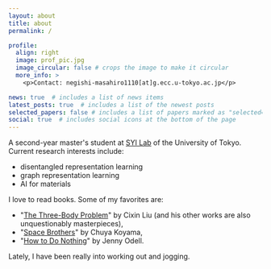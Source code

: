 ```yaml
---
layout: about
title: about
permalink: /

profile:
  align: right
  image: prof_pic.jpg
  image_circular: false # crops the image to make it circular
  more_info: >
    <p>Contact: negishi-masahiro1110[at]g.ecc.u-tokyo.ac.jp</p>

news: true  # includes a list of news items
latest_posts: true  # includes a list of the newest posts
selected_papers: false # includes a list of papers marked as "selected={true}"
social: true  # includes social icons at the bottom of the page
---
```


A second-year master's student at [SYI Lab](http://www.ms.k.u-tokyo.ac.jp/index.html) of the University of Tokyo. Current research interests include:
- disentangled representation learning
- graph representation learning
- AI for materials

I love to read books. Some of my favorites are:
- "[The Three-Body Problem](https://www.amazon.co.jp/Three-Body-Problem-Cixin-Liu/dp/178497157X)" by Cixin Liu (and his other works are also unquestionably masterpieces), 
- "[Space Brothers](https://en.wikipedia.org/wiki/Space_Brothers_(manga))" by Chuya Koyama,
- "[How to Do Nothing](https://www.penguinrandomhouse.com/books/600671/how-to-do-nothing-by-jenny-odell/)" by Jenny Odell.

Lately, I have been really into working out and jogging.
